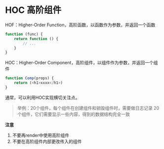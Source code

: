 # HOC 高阶组件

HOF：Higher-Order Function，高阶函数，以函数作为参数，并返回一个函数
```js
function (func) {
    return function () {
        // ...
    }
}
```

HOC：Higher-Order Component，高阶组件，以组件作为参数，并返回一个组件
```js
function Comp(props) {
    return (<h1>xxxx</h1>)
}
```

通常，可以利用HOC实现横切关注点。

> 举例：20个组件，每个组件在创建组件和销毁组件时，需要做日志记录 
> 20个组件，它们需要显示一些内容，得到的数据结构完全一致

**注意**
1. 不要再render中使用高阶组件
2. 不要在高阶组件内部更改传入的组件
